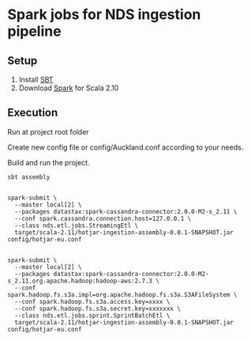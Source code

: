 # Spark jobs for NDS ingestion pipeline

## Setup

1. Install [SBT](http://www.scala-sbt.org/index.html)
2. Download [Spark](http://spark.apache.org/downloads.html) for Scala 2.10


## Execution

Run at project root folder

Create new config file or config/Auckland.conf according to your needs.

Build and run the project.

    sbt assembly


    spark-submit \
      --master local[2] \
      --packages datastax:spark-cassandra-connector:2.0.0-M2-s_2.11 \
      --conf spark.cassandra.connection.host=127.0.0.1 \
      --class nds.etl.jobs.StreamingEtl \
      target/scala-2.11/hotjar-ingestion-assembly-0.0.1-SNAPSHOT.jar config/hotjar-eu.conf
      
      
    spark-submit \
      --master local[2] \
      --packages datastax:spark-cassandra-connector:2.0.0-M2-s_2.11,org.apache.hadoop:hadoop-aws:2.7.3 \
      --conf spark.hadoop.fs.s3a.impl=org.apache.hadoop.fs.s3a.S3AFileSystem \
      --conf spark.hadoop.fs.s3a.access.key=xxxx \
      --conf spark.hadoop.fs.s3a.secret.key=xxxxxxx \
      --class nds.etl.jobs.sprint.SprintBatchEtl \
      target/scala-2.11/hotjar-ingestion-assembly-0.0.1-SNAPSHOT.jar config/hotjar-eu.conf
